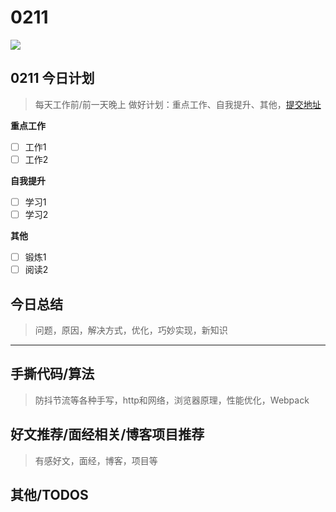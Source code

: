 
# 0211

![](http://h2.ioliu.cn/bing/TeaGardensMunnar_ZH-CN9587720369_1920x1080.jpg)


## 0211 今日计划
> 每天工作前/前一天晚上 做好计划：重点工作、自我提升、其他，[提交地址](https://github.com/cuixiaorui/study-every-day/issues)

**重点工作**

- [ ] 工作1
- [ ] 工作2

**自我提升**

- [ ] 学习1
- [ ] 学习2

**其他**

- [ ] 锻炼1
- [ ] 阅读2

## 今日总结
> 问题，原因，解决方式，优化，巧妙实现，新知识



---



## 手撕代码/算法
> 防抖节流等各种手写，http和网络，浏览器原理，性能优化，Webpack


## 好文推荐/面经相关/博客项目推荐
> 有感好文，面经，博客，项目等


## 其他/TODOS